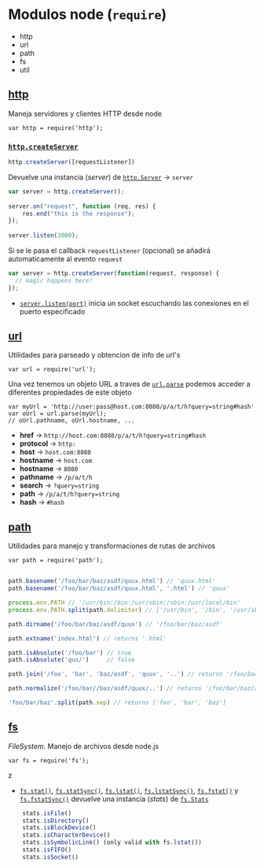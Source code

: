 # Modulos node (`require`)


- http
- url
- path
- fs
- util

## [http](https://nodejs.org/api/http.html#http_http)

Maneja servidores y clientes HTTP desde node

    var http = require('http');

### [`http.createServer`](https://nodejs.org/api/http.html#http_http_createserver_requestlistener) 

```javascript
http.createServer([requestListener])
```

Devuelve una instancia (_server_) de [`http.Server`](https://nodejs.org/api/http.html#http_class_http_server) → `server`

```javascript
var server = http.createServer();
 
server.on("request", function (req, res) {
    res.end("this is the response");
});
 
server.listen(3000);
```

Si se le pasa el callback `requestListener` (opcional) se añadirá automaticamente al evento `request`

```javascript
var server = http.createServer(function(request, response) {
  // magic happens here!
});
```


- [`server.listen(port)`](https://nodejs.org/api/http.html#http_server_listen_port_hostname_backlog_callback) inicia un socket escuchando las conexiones en el puerto especificado


## [url](https://nodejs.org/api/url.html)

Utilidades para parseado y obtencion de info de url's 

    var url = require('url');

Una vez tenemos un objeto URL a traves de [`url.parse`](https://nodejs.org/api/url.html#url_url_parse_urlstr_parsequerystring_slashesdenotehost) podemos acceder a diferentes propiedades de este objeto

    var myUrl = 'http://user:pass@host.com:8080/p/a/t/h?query=string#hash'
    var oUrl = url.parse(myUrl);
    // oUrl.pathname, oUrl.hostname, ...

- **href** → `http://host.com:8080/p/a/t/h?query=string#hash`
- **protocol** → `http:`
- **host**  → `host.com:8080`
- **hostname**  → `host.com`
- **hostname**  → `8080`
- **pathname**  → `/p/a/t/h`
- **search**  → `?query=string`
- **path**  → `/p/a/t/h?query=string`
- **hash**  → `#hash`

## [path](https://nodejs.org/api/path.html)

Utilidades para manejo y transformaciones de rutas de archivos

    var path = require('path');

```javascript 

path.basename('/foo/bar/baz/asdf/quux.html') // 'quux.html'
path.basename('/foo/bar/baz/asdf/quux.html', '.html') // 'quux'

process.env.PATH // '/usr/bin:/bin:/usr/sbin:/sbin:/usr/local/bin'
process.env.PATH.split(path.delimiter) // ['/usr/bin', '/bin', '/usr/sbin', '/sbin', '/usr/local/bin']

path.dirname('/foo/bar/baz/asdf/quux') // '/foo/bar/baz/asdf'

path.extname('index.html') // returns '.html'

path.isAbsolute('/foo/bar') // true
path.isAbsolute('qux/')     // false

path.join('/foo', 'bar', 'baz/asdf', 'quux', '..') // returns '/foo/bar/baz/asdf'

path.normalize('/foo/bar//baz/asdf/quux/..') // returns '/foo/bar/baz/asdf'

'foo/bar/baz'.split(path.sep) // returns ['foo', 'bar', 'baz']
```

## [fs](https://nodejs.org/api/fs.html#fs_file_system) 

_FileSystem_. Manejo de archivos desde node.js

    var fs = require('fs');
z

-  [`fs.stat()`](https://nodejs.org/api/fs.html#fs_fs_stat_path_callback), [`fs.statSync()`](https://nodejs.org/api/fs.html#fs_fs_statsync_path), [`fs.lstat()`](https://nodejs.org/api/fs.html#fs_fs_lstat_path_callback), [`fs.lstatSync()`](https://nodejs.org/api/fs.html#fs_fs_lstatsync_path), [`fs.fstat()`](https://nodejs.org/api/fs.html#fs_fs_fstat_fd_callback) y [`fs.fstatSync()`](https://nodejs.org/api/fs.html#fs_fs_fstatsync_fd) devuelve una instancia (_stats_) de [`fs.Stats`](https://nodejs.org/api/fs.html#fs_class_fs_stats)

```javascript
    stats.isFile()
    stats.isDirectory()
    stats.isBlockDevice()
    stats.isCharacterDevice()
    stats.isSymbolicLink() (only valid with fs.lstat())
    stats.isFIFO()
    stats.isSocket()
```






